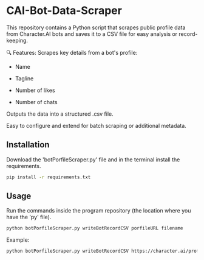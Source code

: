 # CAI-Bot-Data-Scraper
This repository contains a Python script that scrapes public profile data from Character.AI bots and saves it to a CSV file for easy analysis or record-keeping.

🔍 Features:
Scrapes key details from a bot's profile:

- Name

- Tagline

- Number of likes

- Number of chats

Outputs the data into a structured .csv file.

Easy to configure and extend for batch scraping or additional metadata.

## Installation

Download the 'botPorfileScraper.py' file and in the terminal install the requirements.

```bash
pip install -r requirements.txt
```
## Usage
Run the commands inside the program repository (the location where you have the 'py' file).
```bash
python botPorfileScraper.py writeBotRecordCSV porfileURL filename  
```
Example:
```bash
python botPorfileScraper.py writeBotRecordCSV https://character.ai/profile/AlbertCamusLover myBots
```
